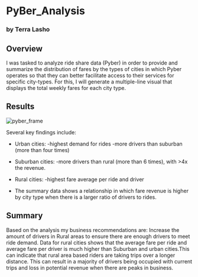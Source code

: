 # PyBer_Analysis
### by Terra Lasho

## Overview 
I was tasked to analyze ride share data (Pyber) in order to provide and summarize the distribution of fares by the types of cities in which Pyber operates so that they can better facilitate access to their services for specific city-types. For this, I will generate a multiple-line visual that displays the total weekly fares for each city type. 

## Results 

![pyber_frame](https://github.com/DonnieData/PyBer_Analysis/blob/main/analysis/pyber_summary_frame.png)

Several key findings include: 
- Urban cities: 
    -highest demand for rides
    -more drivers than suburban (more than four times)
- Suburban cities:
    -more drivers than rural (more than 6 times), with >4x the revenue. 
- Rural cities:
    -highest fare average per ride and driver 

- The summary data shows a relationship in which fare revenue is higher by city type when there is a larger ratio of drivers to rides. 

## Summary

Based on the analysis my business recommendations are: 
Increase the amount of drivers in Rural areas to ensure there are enough drivers to meet ride demand. 
Data for rural cities shows that the average fare per ride and average fare per driver is much higher than Suburban and urban cities.This can indicate that rural area based riders are taking trips over a longer distance. This can result in a majority of drivers being occupied with current trips and loss in potential revenue when there are peaks in business. 

